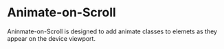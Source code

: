 # Animate-on-Scroll

Aninmate-on-Scroll is designed to add animate classes to elemets as they appear on the device viewport. 
